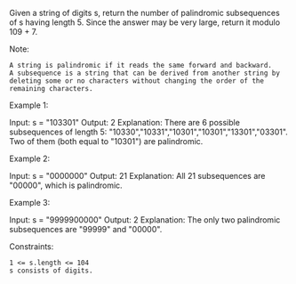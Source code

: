 Given a string of digits s, return the number of palindromic subsequences of s having length 5. Since the answer may be very large, return it modulo 109 + 7.

Note:

    A string is palindromic if it reads the same forward and backward.
    A subsequence is a string that can be derived from another string by deleting some or no characters without changing the order of the remaining characters.

 

Example 1:

Input: s = "103301"
Output: 2
Explanation: 
There are 6 possible subsequences of length 5: "10330","10331","10301","10301","13301","03301". 
Two of them (both equal to "10301") are palindromic.

Example 2:

Input: s = "0000000"
Output: 21
Explanation: All 21 subsequences are "00000", which is palindromic.

Example 3:

Input: s = "9999900000"
Output: 2
Explanation: The only two palindromic subsequences are "99999" and "00000".

 

Constraints:

    1 <= s.length <= 104
    s consists of digits.

